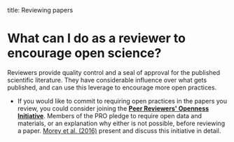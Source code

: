 title: Reviewing papers

# What can I do as a reviewer to encourage open science?

Reviewers provide quality control and a seal of approval for the published scientific literature. They have considerable influence over what gets published, and can use this leverage to encourage more open practices.

* If you would like to commit to requiring open practices in the papers you review, you could consider joining the [**Peer Reviewers' Openness Initiative**](https://opennessinitiative.org/). Members of the PRO pledge to require open data and materials, or an explanation why either is not possible, before reviewing a paper. [Morey et al. (2016)](http://rsos.royalsocietypublishing.org/content/3/1/150547) present and discuss this initiative in detail.

